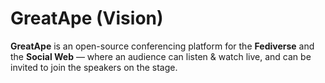 # GreatApe (Vision)

**GreatApe** is an open-source conferencing platform for the **Fediverse** and the **Social Web**
—
where an audience can listen &amp; watch live, and can be invited to join the speakers on the stage.

